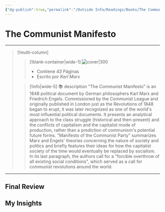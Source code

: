 ```yaml
---
{"dg-publish":true,"permalink":"/Outside Info/Readings/Books/The Communist Manifesto/","title":"The Communist Manifesto","updated":"2023-11-20T19:35:12.757-05:00"}
---
```



# The Communist Manifesto
- - -
> [!multi-column]
> 
> > [!blank-container|wide-1]
> >  ![cover|300](http://books.google.com/books/content?id=5BpiEAAAQBAJ&printsec=frontcover&img=1&zoom=1&edge=curl&source=gbs_api)
> >- Contiene *43* Páginas
> >- Escrito por *Karl Marx*
> 
> > [!info|wide-5] 📚 description
> > "The Communist Manifesto" is an 1848 political document by German philosophers Karl Marx and Friedrich Engels. Commissioned by the Communist League and originally published in London just as the Revolutions of 1848 began to erupt, it was later recognized as one of the world's most influential political documents. It presents an analytical approach to the class struggle (historical and then-present) and the conflicts of capitalism and the capitalist mode of production, rather than a prediction of communism's potential future forms. "Manifesto of the Communist Party" summarizes Marx and Engels' theories concerning the nature of society and politics and briefly features their ideas for how the capitalist society of the time would eventually be replaced by socialism. In its last paragraph, the authors call for a "forcible overthrow of all existing social conditions", which served as a call for communist revolutions around the world.
> 

- - -

## Final Review

## My Insights